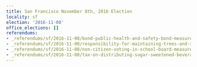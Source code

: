 ```yaml
---
title: San Francisco November 8th, 2016 Election
locality: sf
election: '2016-11-08'
office_elections: []
referendums:
- _referendums/sf/2016-11-08/bond-public-health-and-safety-bond-measure.md
- _referendums/sf/2016-11-08/responsibility-for-maintaining-trees-and-surrounding-sidewalks.md
- _referendums/sf/2016-11-08/non-citizen-voting-in-school-board-measure-n.md
- _referendums/sf/2016-11-08/tax-on-distributing-sugar-sweetened-beverages---proposition-v.md
---
```

